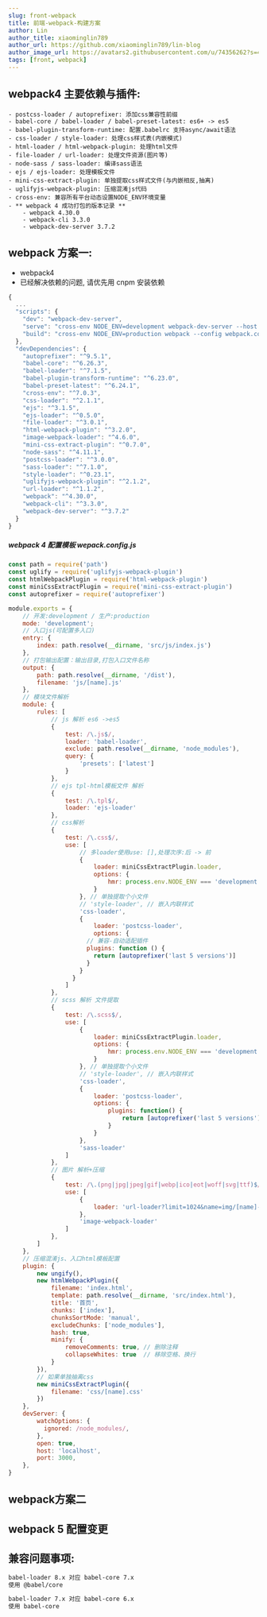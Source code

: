 ```yaml
---
slug: front-webpack
title: 前端-webpack-构建方案
author: Lin
author_title: xiaominglin789
author_url: https://github.com/xiaominglin789/lin-blog
author_image_url: https://avatars2.githubusercontent.com/u/74356262?s=400&u=51bc963a308dd3748ba5133c9cfd29eb3bc0c207&v=4
tags: [front, webpack]
---
```


## webpack4 主要依赖与插件:
	- postcss-loader / autoprefixer: 添加css兼容性前缀
	- babel-core / babel-loader / babel-preset-latest: es6+ -> es5
	- babel-plugin-transform-runtime: 配置.babelrc 支持async/await语法
	- css-loader / style-loader: 处理css样式表(内嵌模式)
	- html-loader / html-webpack-plugin: 处理html文件
	- file-loader / url-loader: 处理文件资源(图片等)
	- node-sass / sass-loader: 编译sass语法
	- ejs / ejs-loader: 处理模板文件
	- mini-css-extract-plugin: 单独提取css样式文件(与内嵌相反,抽离)
	- uglifyjs-webpack-plugin: 压缩混淆js代码
	- cross-env: 兼容所有平台动态设置NODE_ENV环境变量
	- ** webpack 4 成功打包的版本记录 **
		- webpack 4.30.0
		- webpack-cli 3.3.0
		- webpack-dev-server 3.7.2


<!--truncate-->


## webpack 方案一: 
- webpack4
- 已经解决依赖的问题, 请优先用 cnpm 安装依赖
```javascript
{
  ...
  "scripts": {
    "dev": "webpack-dev-server",
    "serve": "cross-env NODE_ENV=development webpack-dev-server --host localhost --content-base dist/ --hot --watch-cli --config webpack.config.js --progress --display-modules --colors --display-reasons",
    "build": "cross-env NODE_ENV=production webpack --config webpack.config.js"
  },
  "devDependencies": {
    "autoprefixer": "^9.5.1",
    "babel-core": "^6.26.3",
    "babel-loader": "^7.1.5",
    "babel-plugin-transform-runtime": "^6.23.0",
    "babel-preset-latest": "^6.24.1",
    "cross-env": "^7.0.3",
    "css-loader": "^2.1.1",
    "ejs": "^3.1.5",
    "ejs-loader": "^0.5.0",
    "file-loader": "^3.0.1",
    "html-webpack-plugin": "^3.2.0",
    "image-webpack-loader": "^4.6.0",
    "mini-css-extract-plugin": "^0.7.0",
    "node-sass": "^4.11.1",
    "postcss-loader": "^3.0.0",
    "sass-loader": "^7.1.0",
    "style-loader": "^0.23.1",
    "uglifyjs-webpack-plugin": "^2.1.2",
    "url-loader": "^1.1.2",
    "webpack": "^4.30.0",
    "webpack-cli": "^3.3.0",
    "webpack-dev-server": "^3.7.2"
  }
}
```

##### webpack 4 配置模板  wepack.config.js
```javascript
const path = require('path')
const uglify = require('uglifyjs-webpack-plugin')
const htmlWebpackPlugin = require('html-webpack-plugin')
const miniCssExtractPlugin = require('mini-css-extract-plugin')
const autoprefixer = require('autoprefixer')

module.exports = {
	// 开发:development / 生产:production
	mode: 'development';
	// 入口js(可配置多入口)
	entry: {
		index: path.resolve(__dirname, 'src/js/index.js')
	},
	// 打包输出配置：输出目录,打包入口文件名称
	output: {
		path: path.resolve(__dirname, '/dist'),
		filename: 'js/[name].js'
	},
	// 模块文件解析
	module: {
		rules: [
			// js 解析 es6 ->es5
			{
				test: /\.js$/,
				loader: 'babel-loader',
				exclude: path.resolve(__dirname, 'node_modules'),
				query: {
					'presets': ['latest']
				}
			},
			// ejs tpl-html模板文件 解析
			{
				test: /\.tpl$/,
				loader: 'ejs-loader'
			},
			// css解析
			{
        		test: /\.css$/,
		        use: [
		          	// 多loader使用use: [],处理次序:后 -> 前
		          	{
						loader: miniCssExtractPlugin.loader,
						options: {
							hmr: process.env.NODE_ENV === 'development'
						}
					}, // 单独提取个小文件
		          	// 'style-loader', // 嵌入内联样式
		          	'css-loader',
		          	{
		            	loader: 'postcss-loader',
		            	options: {
		              // 兼容-自动适配插件
		              plugins: function () {
		                return [autoprefixer('last 5 versions')]
		              }
		            }
		          }
		        ]
      		},
			// scss 解析 文件提取
			{
				test: /\.scss$/,
				use: [
					{
						loader: miniCssExtractPlugin.loader,
						options: {
							hmr: process.env.NODE_ENV === 'development'
						}
					}, // 单独提取个小文件
		          	// 'style-loader', // 嵌入内联样式
					'css-loader',
					{
						loader: 'postcss-loader',
						options: {
							plugins: function()	{
								return [autoprefixer('last 5 versions')]	
							}
						}
					},
					'sass-loader'
				]
			},
			// 图片 解析+压缩
			{
				test: /\.(png|jpg|jpeg|gif|webp|ico|eot|woff|svg|ttf)$/i,
				use: [
					{
						loader: 'url-loader?limit=1024&name=img/[name]-[hash:16].[ext]',
					},
					'image-webpack-loader'
				]
			},
		]
	},
	// 压缩混淆js、入口html模板配置
	plugin: {
		new ungify(),
		new htmlWebpackPlugin({
			filename: 'index.html',
			template: path.resolve(__dirname, 'src/index.html'),
			title: '首页',
			chunks: ['index'],
			chunksSortMode: 'manual',
			excludeChunks: ['node_modules'],
			hash: true,
			minify: {
				removeComments: true, // 删除注释
				collapseWhites: true  // 移除空格、换行
			}
		}),
		// 如果单独抽离css
		new miniCssExtractPlugin({
			filename: 'css/[name].css'
		})
	},
	devServer: {
		watchOptions: {
	      ignored: /node_modules/,
	    },
	    open: true,
	    host: 'localhost',
	    port: 3000,
	},
}
```



## webpack方案二




## webpack 5 配置变更


## 兼容问题事项:
```bash
babel-loader 8.x 对应 babel-core 7.x
使用 @babel/core

babel-loader 7.x 对应 babel-core 6.x
使用 babel-core
```